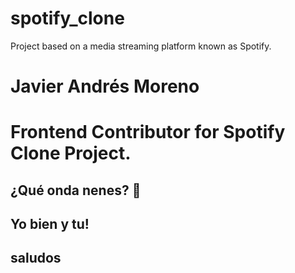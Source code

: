 # spotify_clone

Project based on a media streaming platform known as Spotify.

# Javier Andrés Moreno

# Frontend Contributor for Spotify Clone Project.

## ¿Qué onda nenes? 🤣

## Yo bien y tu!

## saludos